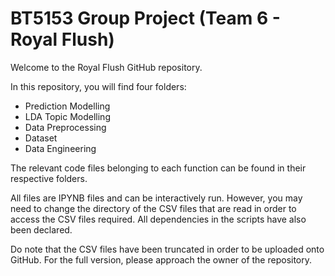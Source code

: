 # BT5153 Group Project (Team 6 - Royal Flush)

Welcome to the Royal Flush GitHub repository.

In this repository, you will find four folders:
- Prediction Modelling
- LDA Topic Modelling
- Data Preprocessing
- Dataset
- Data Engineering

The relevant code files belonging to each function can be found in their respective folders.

All files are IPYNB files and can be interactively run. However, you may need to change the directory of the CSV files that are read in order to access the CSV files required. All dependencies in the scripts have also been declared.

Do note that the CSV files have been truncated in order to be uploaded onto GitHub. For the full version, please approach the owner of the repository.
